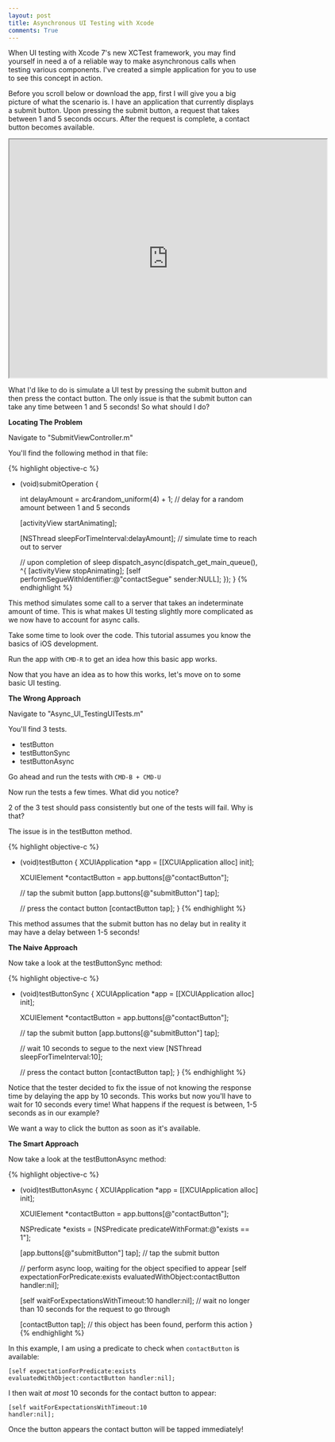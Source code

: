 ```yaml
---
layout: post
title: Asynchronous UI Testing with Xcode
comments: True
---
```


When UI testing with Xcode 7's new XCTest framework, you may find yourself in need a of a reliable way to make asynchronous calls when testing various components. I've created a simple application for you to use to see this concept in action.

Before you scroll below or download the app, first I will give you a big picture of what the scenario is. I have an application that currently displays a submit button. Upon pressing the submit button, a request that takes between 1 and 5 seconds occurs. After the request is complete, a contact button becomes available.

<iframe src="https://drive.google.com/file/d/0B3O6dpa-XnSYc3h4cnZWT0hZZlU/preview" width="640" height="480"></iframe>

What I'd like to do is simulate a UI test by pressing the submit button and then press the contact button. The only issue is that the submit button can take any time between 1 and 5 seconds! So what should I do?

**Locating The Problem**

Navigate to "SubmitViewController.m"

You'll find the following method in that file:

{% highlight objective-c %}
- (void)submitOperation {

    int delayAmount = arc4random_uniform(4) + 1; // delay for a random amount between 1 and 5 seconds

    [activityView startAnimating];

    [NSThread sleepForTimeInterval:delayAmount]; // simulate time to reach out to server

    // upon completion of sleep
    dispatch_async(dispatch_get_main_queue(), ^{
        [activityView stopAnimating];
        [self performSegueWithIdentifier:@"contactSegue" sender:NULL];
    });
}
{% endhighlight %}

This method simulates some call to a server that takes an indeterminate amount of time. This is what makes UI testing slightly more complicated as we now have to account for async calls.

Take some time to look over the code. This tutorial assumes you know the basics of iOS development.

Run the app with <code>CMD-R</code> to get an idea how this basic app works.

Now that you have an idea as to how this works, let's move on to some basic UI testing.

**The Wrong Approach**

Navigate to "Async_UI_TestingUITests.m"

You'll find 3 tests.
 - testButton
 - testButtonSync
 - testButtonAsync

Go ahead and run the tests with <code>CMD-B + CMD-U</code>

Now run the tests a few times. What did you notice?

2 of the 3 test should pass consistently but one of the tests will fail. Why is that?

The issue is in the testButton method.

{% highlight objective-c %}
- (void)testButton {
    XCUIApplication *app = [[XCUIApplication alloc] init];

    XCUIElement *contactButton = app.buttons[@"contactButton"];

    // tap the submit button
    [app.buttons[@"submitButton"] tap];

    // press the contact button
    [contactButton tap];
}
{% endhighlight %}

This method assumes that the submit button has no delay but in reality it may have a delay between 1-5 seconds!

**The Naive Approach**

Now take a look at the testButtonSync method:

{% highlight objective-c %}
- (void)testButtonSync {
    XCUIApplication *app = [[XCUIApplication alloc] init];

    XCUIElement *contactButton = app.buttons[@"contactButton"];

    // tap the submit button
    [app.buttons[@"submitButton"] tap];

    // wait 10 seconds to segue to the next view
    [NSThread sleepForTimeInterval:10];

    // press the contact button
    [contactButton tap];
}
{% endhighlight %}

Notice that the tester decided to fix the issue of not knowing the response time by delaying the app by 10 seconds. This works but now you'll have to wait for 10 seconds every time! What happens if the request is between, 1-5 seconds as in our example?

We want a way to click the button as soon as it's available.

**The Smart Approach**

Now take a look at the testButtonAsync method:

{% highlight objective-c %}
- (void)testButtonAsync {
    XCUIApplication *app = [[XCUIApplication alloc] init];

    XCUIElement *contactButton = app.buttons[@"contactButton"];

    NSPredicate *exists = [NSPredicate predicateWithFormat:@"exists == 1"];

    [app.buttons[@"submitButton"] tap]; // tap the submit button

    // perform async loop, waiting for the object specified to appear
    [self expectationForPredicate:exists evaluatedWithObject:contactButton handler:nil];

    [self waitForExpectationsWithTimeout:10 handler:nil]; // wait no longer than 10 seconds for the request to go through

    [contactButton tap]; // this object has been found, perform this action
}
{% endhighlight %}

In this example, I am using a predicate to check when <code>contactButton</code> is available:

<code>[self expectationForPredicate:exists evaluatedWithObject:contactButton handler:nil];</code>

I then wait *at most* 10 seconds for the contact button to appear:

<code>[self waitForExpectationsWithTimeout:10 handler:nil];</code>

 Once the button appears the contact button will be tapped immediately!
